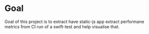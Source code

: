 # Goal
Goal of this project is to extract have static-js app extract performane metrics from CI run of a swift-test and help visualise that.